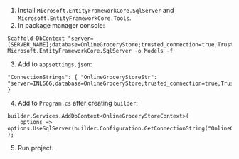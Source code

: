 ﻿1. Install `Microsoft.EntityFrameworkCore.SqlServer` and `Microsoft.EntityFrameworkCore.Tools`.
2. In package manager console:
```
Scaffold-DbContext "server=[SERVER_NAME];database=OnlineGroceryStore;trusted_connection=true;TrustServerCertificate=true;" Microsoft.EntityFrameworkCore.SqlServer -o Models -f
```
3. Add to `appsettings.json`:
```  
"ConnectionStrings": { "OnlineGroceryStoreStr": "server=INL666;database=OnlineGroceryStore;trusted_connection=true;TrustServerCertificate=true;" }
```
4. Add to `Program.cs` after creating `builder`:
```
builder.Services.AddDbContext<OnlineGroceryStoreContext>(
    options => options.UseSqlServer(builder.Configuration.GetConnectionString("OnlineGroceryStoreStr"))
);
```
5. Run project.